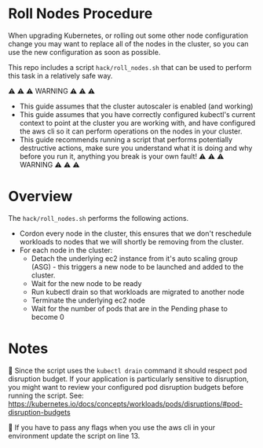 # Roll Nodes Procedure

When upgrading Kubernetes, or rolling out some other node configuration
change you may want to replace all of the nodes in the cluster, so you
can use the new configuration as soon as possible.

This repo includes a script `hack/roll_nodes.sh` that can be used to perform
this task in a relatively safe way.

⚠️ ⚠️ ⚠️ WARNING ⚠️ ⚠️ ⚠️
* This guide assumes that the cluster autoscaler is enabled (and working)
* This guide assumes that you have correctly configured kubectl's current context to point at the cluster you are working with, and have configured the aws cli so it can perform operations on the nodes in your cluster.
* This guide recommends running a script that performs potentially destructive actions, make sure you understand what it is doing and why before you run it, anything you break is your own fault!
⚠️ ⚠️ ⚠️ WARNING ⚠️ ⚠️ ⚠️

# Overview

The `hack/roll_nodes.sh` performs the following actions.

* Cordon every node in the cluster, this ensures that we don't reschedule
  workloads to nodes that we will shortly be removing from the cluster.
* For each node in the cluster:
  * Detach the underlying ec2 instance from it's auto scaling group (ASG) - this triggers a new node to be launched and added to the cluster.
  * Wait for the new node to be ready
  * Run kubectl drain so that workloads are migrated to another node
  * Terminate the underlying ec2 node
  * Wait for the number of pods that are in the Pending phase to become 0

# Notes

📝 Since the script uses the `kubectl drain` command it should respect pod disruption
budget. If your application is particularly sensitive to disruption, you
might want to review your configured pod disruption budgets before running the script.
See: https://kubernetes.io/docs/concepts/workloads/pods/disruptions/#pod-disruption-budgets

📝 If you have to pass any flags when you use the aws cli in your environment
update the script on line 13.
